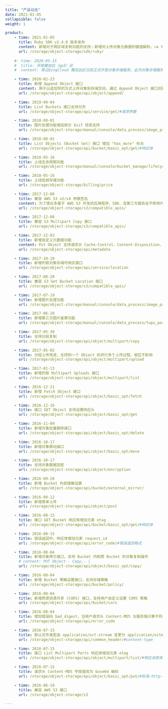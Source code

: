 ```yaml
---
title: "产品动态"
date: 2021-01-05
collapsible: false
weight: 1

product:
    - time: 2021-01-05
      title: Ruby SDK v2.4.0 版本发布
      content: 新增对于跨区域复制功能的支持；新增对上传对象元数据的键值解析。<a target="_blank" href="https://github.com/qingstor/qingstor-sdk-ruby#v240---2021-01-05">更多变更日志</a>
      url: /storage/object-storage/sdk/ruby/
      
    #- time: 2020-05-15
    #  title: 开放雅加达（ap3）区
    #  content: 青云QingCloud 雅加达区日前正式开放对象存储服务。此次对象存储服务在雅加达区的开放，将为出海及海外企业提供面向海量非结构化数据的通用数据平台，提供安全可靠、低成本的云存储服务，进一步满足中国企业国际化业务的开展、国际化企业全球市场的开拓，以及海外本地企业对云能力的需求。这是青云QingCloud 自 2019 年 12 月正式开放雅加达区提供公有云服务以来，又一次重要的能力输出。<a target="_blank" href="https://log.qingcloud.com/archives/7013">更多详细内容</a>

    - time: 2020-02-23
      title: 新增 Append Object 接口
      content: 用于以追加写的方式上传对象到存储空间，通过 Append Object 接口创建的对象类型为 appendable。
      url: /storage/object-storage/api/object/append/

    - time: 2019-09-04
      title: List Buckets 接口支持分页
      url: /storage/object-storage/api/service/get/#请求参数

    - time: 2018-08-01
      title: 图片处理功能增加部分 Exif 信息支持
      url: /storage/object-storage/manual/console/data_process/image_process/

    - time: 2018-08-01
      title: List Objects (Bucket Get) 接口 增加 "has_more" 标志
      url: /storage/object-storage/api/bucket/basic_opt/get/#响应体

    - time: 2018-05-16
      title: 上线生命周期功能
      url: /storage/object-storage/manual/console/bucket_manage/lifecycle

    - time: 2018-05-16
      title: 上线低频存储功能
      url: /storage/object-storage/billing/price

    - time: 2017-12-08
      title: 兼容 AWS S3 v2/v4 参数签名
      content: 为了使众多基于 AWS S3 开发的应用程序、SDK、及第三方服务在不修改代码的前提下，更容易的接入到 QingStor，QingStor 兼容了 AWS S3 的接口。
      url: /storage/object-storage/s3/compatible_apis/

    - time: 2017-12-08
      title: 兼容 S3 Multipart Copy 接口
      url: /storage/object-storage/s3/compatible_apis/

    - time: 2017-12-03
      title: 新增自定义元数据功能
      content: Put Object 支持请求头 Cache-Control、Content-Disposition、Content-Encoding、Expires。 兼容S3各接口的元数据功能。 所有返回的 x-qs-* Header 均统一为小写
      url: /storage/object-storage/api/metadata

    - time: 2017-10-10
      title: 新增列取对象存储可用区接口
      url: /storage/object-storage/api/service/location

    - time: 2017-08-28
      title: 兼容 S3 Get Bucket Location 接口
      url: /storage/object-storage/s3/compatible_apis/

    - time: 2017-07-19
      title: 新增图片处理功能
      url: /storage/object-storage/manual/console/data_process/image_process

    - time: 2017-06-28
      title: 新增第三方图片鉴黄功能
      url: /storage/object-storage/manual/console/data_process/tupu_porn

    - time: 2017-05-30
      title: 支持分段复制
      url: /storage/object-storage/api/object/multipart/copy

    - time: 2017-05-02
      title: 分段上传改进，支持同一个 Object 的并行多个上传过程，相互不影响
      url: /storage/object-storage/api/object/multipart/upload

    - time: 2017-01-13
      title: 新增列取 Multipart Uploads 接口
      url: /storage/object-storage/api/object/multipart/list

    - time: 2016-12-21
      title: 新增 Fetch Object 接口
      url: /storage/object-storage/api/object/basic_opt/fetch

    - time: 2016-12-16
      title: 接口 GET Object 支持设置响应头
      url: /storage/object-storage/api/object/basic_opt/get

    - time: 2016-11-09
      title: 新增对象批量删除接口
      url: /storage/object-storage/api/object/basic_opt/delete

    - time: 2016-10-17
      title: 新增对象移动接口
      url: /storage/object-storage/api/object/basic_opt/move

    - time: 2016-10-17
      title: 支持对象数据加密
      url: /storage/object-storage/api/object/encryption

    - time: 2016-09-28
      title: 新增 Bucket 外部镜像设置
      url: /storage/object-storage/api/bucket/external_mirror/

    - time: 2016-09-12
      title: 新增表单上传
      url: /storage/object-storage/api/object/post

    - time: 2016-08-15
      title: 接口 GET Bucket 响应体增加元素 etag
      url: /storage/object-storage/api/bucket/basic_opt/get/#响应体

    - time: 2016-08-15
      title: 错误返回中，响应体增加元素 request_id
      url: /storage/object-storage/api/error_code/#错误返回格式

    - time: 2016-08-04
      title: 新增对象拷贝接口，支持 Bucket 内和跨 Bucket 的对象复制操作
      # content: PUT Object - Copy,- |
      url: /storage/object-storage/api/object/basic_opt/copy/

    - time: 2016-08-04
      title: 新增 Bucket 策略设置接口，支持存储策略
      url: /storage/object-storage/api/bucket/policy/

    - time: 2016-08-04
      title: 新增跨源资源共享 (CORS) 接口，支持用户自定义设置 CORS 策略
      url: /storage/object-storage/api/bucket/cors

    - time: 2016-08-04
      title: 增加错误码 bad_digest，当用户请求头 Content-MD5 与服务端计算不符时返回此错误
      url: /storage/object-storage/api/error_code

    - time: 2016-07-15
      title: 默认文件类型由 application/oct-stream 变更为 application/octet-stream
      url: /storage/object-storage/api/common_header/#content-type

    - time: 2016-07-15
      title: 接口 List Multipart Parts 响应体增加元素 etag
      url: /storage/object-storage/api/object/multipart/list/#响应消息体

    - time: 2016-07-15
      title: 请求头 Content-MD5 字段值改为 base64 编码
      url: /storage/object-storage/api/object/basic_opt/put/#标准-http-头

    - time: 2016-06-18
      title: 兼容 AWS S3 接口
      url: /storage/object-storage/s3

---
```


<!-- 设置上述参数可生成产品动态页  -->


